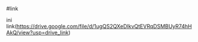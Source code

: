 #link

ini link(https://drive.google.com/file/d/1ugQS2QXeDIkvQtEVRqDSMBUyR74hHAkQ/view?usp=drive_link)
